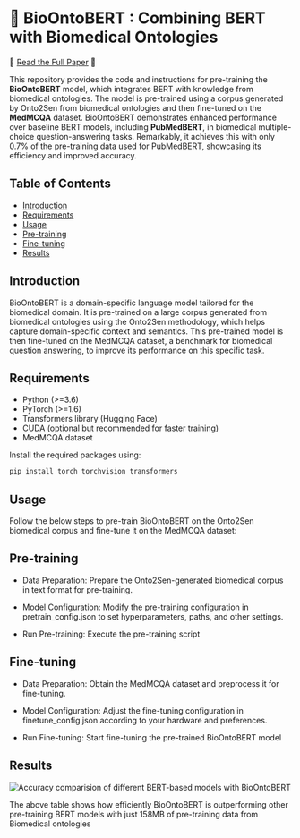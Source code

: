 # 🤖 BioOntoBERT : Combining BERT with Biomedical Ontologies 

📝 [Read the Full Paper](https://ceur-ws.org/Vol-3603/Paper9.pdf) 📝 

This repository provides the code and instructions for pre-training the **BioOntoBERT** model, which integrates BERT with knowledge from biomedical ontologies. The model is pre-trained using a corpus generated by Onto2Sen from biomedical ontologies and then fine-tuned on the **MedMCQA** dataset. BioOntoBERT demonstrates enhanced performance over baseline BERT models, including **PubMedBERT**, in biomedical multiple-choice question-answering tasks. Remarkably, it achieves this with only 0.7% of the pre-training data used for PubMedBERT, showcasing its efficiency and improved accuracy.

## Table of Contents

- [Introduction](#introduction)
- [Requirements](#requirements)
- [Usage](#usage)
- [Pre-training](#pre-training)
- [Fine-tuning](#fine-tuning)
- [Results](#results)

## Introduction

BioOntoBERT is a domain-specific language model tailored for the biomedical domain. It is pre-trained on a large corpus generated from biomedical ontologies using the Onto2Sen methodology, which helps capture domain-specific context and semantics. This pre-trained model is then fine-tuned on the MedMCQA dataset, a benchmark for biomedical question answering, to improve its performance on this specific task.

## Requirements

- Python (>=3.6)
- PyTorch (>=1.6)
- Transformers library (Hugging Face)
- CUDA (optional but recommended for faster training)
- MedMCQA dataset

Install the required packages using:

```bash
pip install torch torchvision transformers
```

## Usage
Follow the below steps to pre-train BioOntoBERT on the Onto2Sen biomedical corpus and fine-tune it on the MedMCQA dataset:

## Pre-training
- Data Preparation: Prepare the Onto2Sen-generated biomedical corpus in text format for pre-training.

- Model Configuration: Modify the pre-training configuration in pretrain_config.json to set hyperparameters, paths, and other settings.

- Run Pre-training: Execute the pre-training script


## Fine-tuning
- Data Preparation: Obtain the MedMCQA dataset and preprocess it for fine-tuning.

- Model Configuration: Adjust the fine-tuning configuration in finetune_config.json according to your hardware and preferences.

- Run Fine-tuning: Start fine-tuning the pre-trained BioOntoBERT model


## Results

![Accuracy comparision of different BERT-based models with BioOntoBERT](results.png)

The above table shows how efficiently BioOntoBERT is outperforming other pre-training BERT models with just 158MB of pre-training data from Biomedical ontologies
